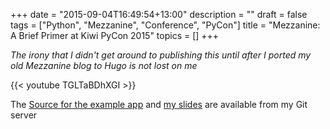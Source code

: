+++
date = "2015-09-04T16:49:54+13:00"
description = ""
draft = false
tags = ["Python", "Mezzanine", "Conference", "PyCon"]
title = "Mezzanine: A Brief Primer at Kiwi PyCon 2015"
topics = []
+++

*The irony that I didn't get around to publishing this until after I ported my old Mezzanine blog to Hugo is not lost on me*

<!--more-->

{{< youtube TGLTaBDhXGI >}}

The [Source for the example app](http://git.willhughes.name/pycon-2015-mezzanine-demo-site/) and [my slides](http://git.willhughes.name/pycon-2015-mezzanine-slides/) are available from my Git server
